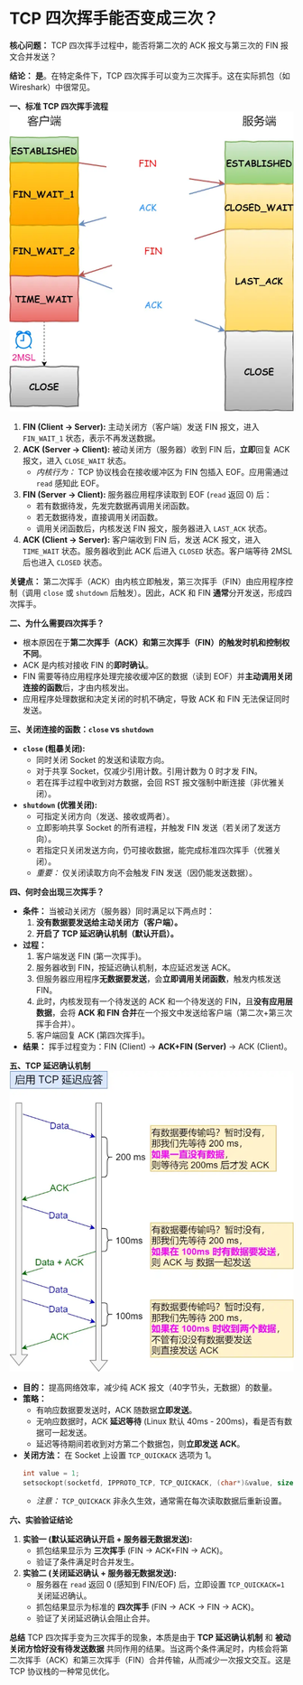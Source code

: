 
# **TCP 四次挥手能否变成三次？**

**核心问题：** TCP 四次挥手过程中，能否将第二次的 ACK 报文与第三次的 FIN 报文合并发送？

**结论：** **是**。在特定条件下，TCP 四次挥手可以变为三次挥手。这在实际抓包（如 Wireshark）中很常见。

**一、标准 TCP 四次挥手流程**
![alt text](../Image/四次挥手断开.png)
1.  **FIN (Client -> Server):** 主动关闭方（客户端）发送 FIN 报文，进入 `FIN_WAIT_1` 状态，表示不再发送数据。
2.  **ACK (Server -> Client):** 被动关闭方（服务器）收到 FIN 后，**立即**回复 ACK 报文，进入 `CLOSE_WAIT` 状态。
    *   *内核行为：* TCP 协议栈会在接收缓冲区为 FIN 包插入 EOF。应用需通过 `read` 感知此 EOF。
3.  **FIN (Server -> Client):** 服务器应用程序读取到 EOF (`read` 返回 0) 后：
    *   若有数据待发，先发完数据再调用关闭函数。
    *   若无数据待发，直接调用关闭函数。
    *   调用关闭函数后，内核发送 FIN 报文，服务器进入 `LAST_ACK` 状态。
4.  **ACK (Client -> Server):** 客户端收到 FIN 后，发送 ACK 报文，进入 `TIME_WAIT` 状态。服务器收到此 ACK 后进入 `CLOSED` 状态。客户端等待 2MSL 后也进入 `CLOSED` 状态。

**关键点：** 第二次挥手（ACK）由内核立即触发，第三次挥手（FIN）由应用程序控制（调用 `close` 或 `shutdown` 后触发）。因此，ACK 和 FIN **通常**分开发送，形成四次挥手。

**二、为什么需要四次挥手？**
*   根本原因在于**第二次挥手（ACK）和第三次挥手（FIN）的触发时机和控制权不同**。
*   ACK 是内核对接收 FIN 的**即时确认**。
*   FIN 需要等待应用程序处理完接收缓冲区的数据（读到 EOF）并**主动调用关闭连接的函数**后，才由内核发出。
*   应用程序处理数据和决定关闭的时机不确定，导致 ACK 和 FIN 无法保证同时发送。

**三、关闭连接的函数：`close` vs `shutdown`**
*   **`close` (粗暴关闭):**
    *   同时关闭 Socket 的发送和读取方向。
    *   对于共享 Socket，仅减少引用计数。引用计数为 0 时才发 FIN。
    *   若在挥手过程中收到对方数据，会回 RST 报文强制中断连接（非优雅关闭）。
*   **`shutdown` (优雅关闭):**
    *   可指定关闭方向（发送、接收或两者）。
    *   立即影响共享 Socket 的所有进程，并触发 FIN 发送（若关闭了发送方向）。
    *   若指定只关闭发送方向，仍可接收数据，能完成标准四次挥手（优雅关闭）。
    *   *重要：* 仅关闭读取方向不会触发 FIN 发送（因仍能发送数据）。

**四、何时会出现三次挥手？**
*   **条件：** 当被动关闭方（服务器）同时满足以下两点时：
    1.  **没有数据要发送给主动关闭方（客户端）。**
    2.  **开启了 TCP 延迟确认机制（默认开启）。**
*   **过程：**
    1.  客户端发送 FIN (第一次挥手)。
    2.  服务器收到 FIN，按延迟确认机制，本应延迟发送 ACK。
    3.  但服务器应用程序**无数据要发送**，会**立即调用关闭函数**，触发内核发送 FIN。
    4.  此时，内核发现有一个待发送的 ACK 和一个待发送的 FIN，且**没有应用层数据**，会将 **ACK 和 FIN 合并**在一个报文中发送给客户端（第二次+第三次挥手合并）。
    5.  客户端回复 ACK (第四次挥手)。
*   **结果：** 挥手过程变为：FIN (Client) -> **ACK+FIN (Server)** -> ACK (Client)。

**五、TCP 延迟确认机制**
![alt text](../Image/TCP延迟应答机制.png)
*   **目的：** 提高网络效率，减少纯 ACK 报文（40字节头，无数据）的数量。
*   **策略：**
    *   有响应数据要发送时，ACK 随数据**立即发送**。
    *   无响应数据时，ACK **延迟等待** (Linux 默认 40ms - 200ms)，看是否有数据可一起发送。
    *   延迟等待期间若收到对方第二个数据包，则**立即发送 ACK**。
*   **关闭方法：** 在 Socket 上设置 `TCP_QUICKACK` 选项为 1。
    ```c
    int value = 1;
    setsockopt(socketfd, IPPROTO_TCP, TCP_QUICKACK, (char*)&value, sizeof(int));
    ```
    *   *注意：* `TCP_QUICKACK` 非永久生效，通常需在每次读取数据后重新设置。

**六、实验验证结论**
1.  **实验一 (默认延迟确认开启 + 服务器无数据发送):**
    *   抓包结果显示为 **三次挥手** (FIN -> ACK+FIN -> ACK)。
    *   验证了条件满足时合并发生。
2.  **实验二 (关闭延迟确认 + 服务器无数据发送):**
    *   服务器在 `read` 返回 0 (感知到 FIN/EOF) 后，立即设置 `TCP_QUICKACK=1` 关闭延迟确认。
    *   抓包结果显示为标准的 **四次挥手** (FIN -> ACK -> FIN -> ACK)。
    *   验证了关闭延迟确认会阻止合并。

**总结**
TCP 四次挥手变为三次挥手的现象，本质是由于 **TCP 延迟确认机制** 和 **被动关闭方恰好没有待发送数据** 共同作用的结果。当这两个条件满足时，内核会将第二次挥手（ACK）和第三次挥手（FIN）合并传输，从而减少一次报文交互。这是 TCP 协议栈的一种常见优化。
